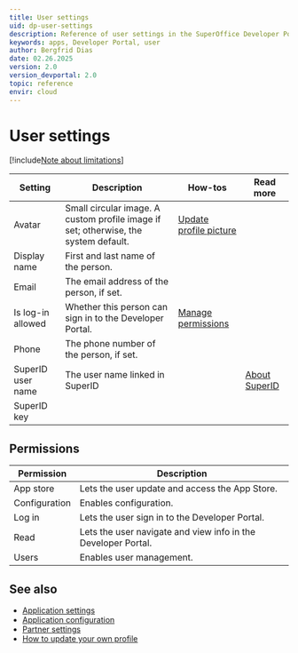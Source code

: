 ```yaml
---
title: User settings
uid: dp-user-settings
description: Reference of user settings in the SuperOffice Developer Portal.
keywords: apps, Developer Portal, user
author: Bergfrid Dias
date: 02.26.2025
version: 2.0
version_devportal: 2.0
topic: reference
envir: cloud
---
```


# User settings

[!include[Note about limitations](includes/note-cannot-update-superid.md)]

| Setting | Description | How-tos | Read more |
|---|---|---|---|
| Avatar | Small circular image. A custom profile image if set; otherwise, the system default. | [Update profile picture][7] | |
| Display name | First and last name of the person. | | |
| Email | The email address of the person, if set. | | |
| Is log-in allowed | Whether this person can sign in to the Developer Portal. | [Manage permissions][6] | |
| Phone | The phone number of the person, if set.| | |
| SuperID user name | The user name linked in SuperID | | [About SuperID][4] |
| SuperID key | | | |

## Permissions

| Permission | Description |
|---|---|
| App store | Lets the user update and access the App Store. |
| Configuration | Enables configuration. |
| Log in | Lets the user sign in to the Developer Portal. |
| Read | Lets the user navigate and view info in the Developer Portal. |
| Users | Enables user management. |

## See also

* [Application settings][1]
* [Application configuration][2]
* [Partner settings][3]
* [How to update your own profile][7]

<!-- Referenced links -->
[1]: ../standard-app/app-store/app-settings.md
[2]: ../create-app/config/app-config.md
[3]: partner-settings.md
[4]: ../../identity-management/superid/overview.md
[6]: manage-permissions.md
[7]: update-profile.md

<!-- Referenced images -->
